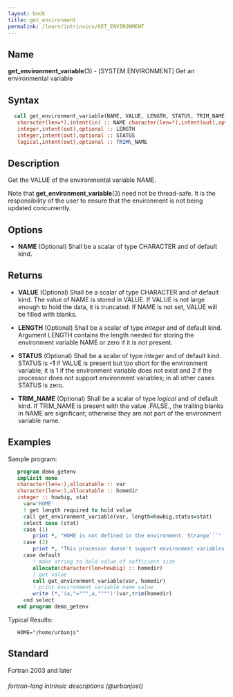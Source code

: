 ```yaml
---
layout: book
title: get_environment
permalink: /learn/intrinsics/GET_ENVIRONMENT
---
```

## __Name__

__get\_environment\_variable__(3) - \[SYSTEM ENVIRONMENT\] Get an environmental variable

## __Syntax__
```fortran
  call get_environment_variable(NAME, VALUE, LENGTH, STATUS, TRIM_NAME)
   character(len=*),intent(in) :: NAME character(len=*),intent(out),optional :: VALUE
   integer,intent(out),optional :: LENGTH
   integer,intent(out),optional :: STATUS
   logical,intent(out),optional :: TRIM\_NAME
```
## __Description__

Get the VALUE of the environmental variable NAME.

Note that __get\_environment\_variable__(3) need not be thread-safe. It
is the responsibility of the user to ensure that the environment is not
being updated concurrently.

## __Options__

  - __NAME__
    (Optional) Shall be a scalar of type CHARACTER and of default kind.

## __Returns__

  - __VALUE__
    (Optional) Shall be a scalar of type CHARACTER and of default kind.
    The value of NAME is stored in VALUE. If VALUE is not large enough
    to hold the data, it is truncated. If NAME is not set, VALUE will be
    filled with blanks.

  - __LENGTH__
    (Optional) Shall be a scalar of type _integer_ and of default kind.
    Argument LENGTH contains the length needed for storing the
    environment variable NAME or zero if it is not present.

  - __STATUS__
    (Optional) Shall be a scalar of type _integer_ and of default kind.
    STATUS is __-1__ if VALUE is present but too short for the
    environment variable; it is 1 if the environment variable does not
    exist and 2 if the processor does not support environment variables;
    in all other cases STATUS is zero.

  - __TRIM\_NAME__
    (Optional) Shall be a scalar of type _logical_ and of default kind. If
    TRIM\_NAME is present with the value .FALSE., the trailing blanks in
    NAME are significant; otherwise they are not part of the environment
    variable name.

## __Examples__

Sample program:

```fortran
   program demo_getenv
   implicit none
   character(len=:),allocatable :: var
   character(len=:),allocatable :: homedir
   integer :: howbig, stat
     var='HOME'
     ! get length required to hold value
     call get_environment_variable(var, length=howbig,status=stat)
     select case (stat)
     case (1)
        print *, "HOME is not defined in the environment. Strange```"
     case (2)
        print *, "This processor doesn't support environment variables. Boooh!"
     case default
        ! make string to hold value of sufficient size
        allocate(character(len=howbig) :: homedir)
        ! get value
        call get_environment_variable(var, homedir)
        ! print environment variable name value
        write (*,'(a,"=""",a,"""")')var,trim(homedir)
     end select
   end program demo_getenv
```

Typical Results:

```
   HOME="/home/urbanjs"
```

## __Standard__

Fortran 2003 and later

###### fortran-lang intrinsic descriptions (@urbanjost)

